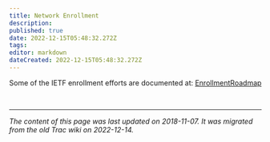```yaml
---
title: Network Enrollment
description: 
published: true
date: 2022-12-15T05:48:32.272Z
tags: 
editor: markdown
dateCreated: 2022-12-15T05:48:32.272Z
---
```


Some of the IETF enrollment efforts are documented at: [EnrollmentRoadmap](/group/int/EnrollmentRoadmap) 

&nbsp;
&nbsp;
&nbsp;

---

*The content of this page was last updated on 2018-11-07. It was migrated from the old Trac wiki on 2022-12-14.*